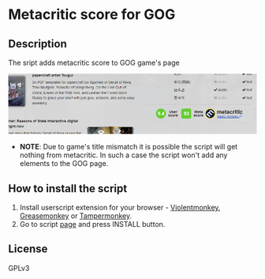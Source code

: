 # Metacritic score for GOG

## Description

The sript adds metacritic score to GOG game's page

![metacritic score on gog game's page](mcg-screenshot.png)

- **NOTE**: Due to game's title mismatch it is possible the script will get nothing from metacritic. In such a case the script won't add any elements to the GOG page.

## How to install the script

1. Install userscript extension for your browser - [Violentmonkey](https://violentmonkey.github.io/get-it/), [Greasemonkey](https://addons.mozilla.org/en-US/firefox/addon/greasemonkey/) or [Tampermonkey](https://tampermonkey.net/).
2. Go to script [page](https://greasyfork.org/en/scripts/381605-metacritic-score-for-gog) and press INSTALL button.

## License

GPLv3
